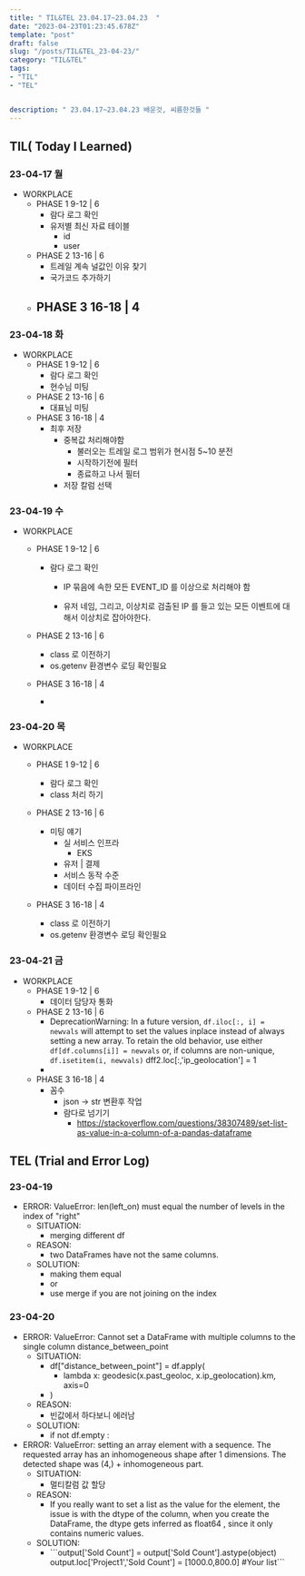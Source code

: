 ```yaml
---
title: " TIL&TEL 23.04.17~23.04.23  "
date: "2023-04-23T01:23:45.678Z"
template: "post"
draft: false
slug: "/posts/TIL&TEL_23-04-23/"
category: "TIL&TEL"
tags:
- "TIL"
- "TEL"


description: " 23.04.17~23.04.23 배운것, 씨름한것들 "
---
```


## TIL( Today I Learned)

### 23-04-17 월

- WORKPLACE
    - PHASE 1 9-12 | 6
        - 람다 로그 확인
        - 유저별 최신 자료 테이블
            - id
            - user 
    - PHASE 2 13-16 | 6
        - 트레일 계속 널값인 이유 찾기
        - 국가코드 추가하기
    - PHASE 3 16-18 | 4
        - 

### 23-04-18 화

- WORKPLACE
    - PHASE 1 9-12 | 6
        - 람다 로그 확인
        - 현수님 미팅
    - PHASE 2 13-16 | 6
        - 대표님 미팅
    - PHASE 3 16-18 | 4
        - 최후 저장
            - 중복값 처리해야함
                - 불러오는 트레일 로그 범위가 현시점 5~10 분전
                - 시작하기전에 필터
                - 종료하고 나서 필터
            - 저장 칼럼 선택

### 23-04-19 수

- WORKPLACE

    - PHASE 1 9-12 | 6

        - 람다 로그 확인

            -  IP 묶음에 속한 모든 EVENT_ID 를 이상으로 처리해야 함

            - 유저 네임, 그리고, 이상치로 검출된 IP 를 들고 있는 모든 이벤트에 대해서 이상치로 잡아야한다.

    - PHASE 2 13-16 | 6

        - class 로 이전하기
        - os.getenv 환경변수 로딩 확인필요

    - PHASE 3 16-18 | 4

        - 

### 23-04-20 목

- WORKPLACE

    - PHASE 1 9-12 | 6

        - 람다 로그 확인
        - class 처리 하기

    - PHASE 2 13-16 | 6

        - 미팅 얘기
            - 실 서비스 인프라
                - EKS
            - 유저 | 결제
            - 서비스 동작 수준
            - 데이터 수집 파이프라인 

    - PHASE 3 16-18 | 4

        - class 로 이전하기
        - os.getenv 환경변수 로딩 확인필요

        

### 23-04-21 금

- WORKPLACE
    - PHASE 1 9-12 | 6
        - 데이터 담당자 통화
    - PHASE 2 13-16 | 6
        - DeprecationWarning: In a future version, `df.iloc[:, i] = newvals` will attempt to set the values inplace instead of always setting a new array. To retain the old behavior, use either `df[df.columns[i]] = newvals` or, if columns are non-unique, `df.isetitem(i, newvals)`  dff2.loc[:,'ip_geolocation'] = 1
        - 
    - PHASE 3 16-18 | 4
        - 꼼수
            - json -> str 변환후 작업
            - 람다로 넘기기
                - https://stackoverflow.com/questions/38307489/set-list-as-value-in-a-column-of-a-pandas-dataframe




## TEL (Trial and Error Log)

### 23-04-19

- ERROR: ValueError: len(left_on) must equal the number of levels in the index of "right"
    - SITUATION:
        - merging different df
    - REASON:
        - two DataFrames have not the same columns.
    - SOLUTION:
        - making them equal
        - or
        - use merge if you are not joining on the index

### 23-04-20

- ERROR: ValueError: Cannot set a DataFrame with multiple columns to the single column distance_between_point
    - SITUATION:
        - df["distance_between_point"] = df.apply(
            - lambda x: geodesic(x.past_geoloc, x.ip_geolocation).km, axis=0
        - )
    - REASON:
        - 빈값에서 하다보니 에러남
    - SOLUTION:
        - if not df.empty : 
- ERROR: ValueError: setting an array element with a sequence. The requested array has an inhomogeneous shape after 1 dimensions. The detected shape was (4,) + inhomogeneous part.
    - SITUATION:
        - 멀티칼럼 값 할당
    - REASON:
        - If you really want to set a list as the value for the element, the issue is with the dtype of the column, when you create the DataFrame, the dtype gets inferred as float64 , since it only contains numeric values.
    - SOLUTION:
        - \```output['Sold Count'] = output['Sold Count'].astype(object)
            output.loc['Project1','Sold Count'] = [1000.0,800.0] #Your list```